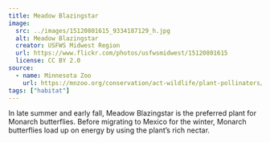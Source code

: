 ```yaml
---
title: Meadow Blazingstar
image:
  src: ../images/15120801615_9334187129_h.jpg
  alt: Meadow Blazingstar
  creator: USFWS Midwest Region
  url: https://www.flickr.com/photos/usfwsmidwest/15120801615
  license: CC BY 2.0
source:
  - name: Minnesota Zoo
    url: https://mnzoo.org/conservation/act-wildlife/plant-pollinators/
tags: ["habitat"]
---
```

In late summer and early fall, Meadow Blazingstar is the preferred plant for Monarch butterflies. Before migrating to Mexico for the winter, Monarch butterflies load up on energy by using the plant’s rich nectar.
